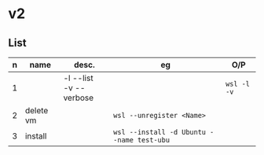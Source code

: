 # v2

## List
|n|name|desc.|eg|O/P|
|-|----|-----|--|---|
|1||-l --list<br/>-v --verbose||`wsl -l -v`|
|2|delete vm||`wsl --unregister <Name>`|
|3|install||`wsl --install -d Ubuntu --name test-ubu`
